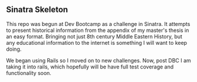## Sinatra Skeleton

This repo was begun at Dev Bootcamp as a challenge in Sinatra. It attempts to present historical information from the appendix of my master's thesis in an easy format. Bringing not just 8th century Middle Eastern History, but any educational information to the internet is something I will want to keep doing.


We began using Rails so I moved on to new challenges. Now, post DBC I am taking it into rails, which hopefully will be have full test coverage and functionality soon.

